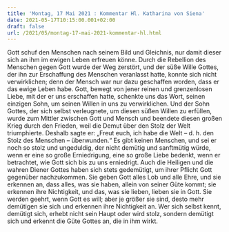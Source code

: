 ```yaml
---
title: 'Montag, 17 Mai 2021 : Kommentar Hl. Katharina von Siena'
date: 2021-05-17T10:15:00.001+02:00
draft: false
url: /2021/05/montag-17-mai-2021-kommentar-hl.html
---
```


Gott schuf den Menschen nach seinem Bild und Gleichnis, nur damit dieser sich an ihm im ewigen Leben erfreuen könne. Durch die Rebellion des Menschen gegen Gott wurde der Weg zerstört, und der süße Wille Gottes, der ihn zur Erschaffung des Menschen veranlasst hatte, konnte sich nicht verwirklichen; denn der Mensch war nur dazu geschaffen worden, dass er das ewige Leben habe. Gott, bewegt von jener reinen und grenzenlosen Liebe, mit der er uns erschaffen hatte, schenkte uns das Wort, seinen einzigen Sohn, um seinen Willen in uns zu verwirklichen. Und der Sohn Gottes, der sich selbst verleugnete, um diesen süßen Willen zu erfüllen, wurde zum Mittler zwischen Gott und Mensch und beendete diesen großen Krieg durch den Frieden, weil die Demut über den Stolz der Welt triumphierte. Deshalb sagte er: „Freut euch, ich habe die Welt – d. h. den Stolz des Menschen – überwunden.“ Es gibt keinen Menschen, und sei er noch so stolz und ungeduldig, der nicht demütig und sanftmütig würde, wenn er eine so große Erniedrigung, eine so große Liebe bedenkt, wenn er betrachtet, wie Gott sich bis zu uns erniedrigt. Auch die Heiligen und die wahren Diener Gottes haben sich stets gedemütigt, um ihrer Pflicht Gott gegenüber nachzukommen. Sie geben Gott alles Lob und alle Ehre, und sie erkennen an, dass alles, was sie haben, allein von seiner Güte kommt; sie erkennen ihre Nichtigkeit, und das, was sie lieben, lieben sie in Gott. Sie werden geehrt, wenn Gott es will; aber je größer sie sind, desto mehr demütigen sie sich und erkennen ihre Nichtigkeit an. Wer sich selbst kennt, demütigt sich, erhebt nicht sein Haupt oder wird stolz, sondern demütigt sich und erkennt die Güte Gottes an, die in ihm wirkt.